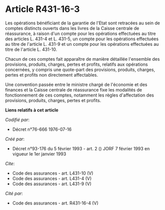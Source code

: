 # Article R431-16-3

Les opérations bénéficiant de la garantie de l'Etat sont retracées au sein de comptes distincts ouverts dans les livres de la
Caisse centrale de réassurance, à raison d'un compte pour les opérations effectuées au titre des articles L. 431-4 et L.
431-5, un compte pour les opérations effectuées au titre de l'article L. 431-9 et un compte pour les opérations effectuées au
titre de l'article L. 431-10. 

Chacun de ces comptes fait apparaître de manière détaillée l'ensemble des provisions, produits, charges, pertes et profits,
relatifs aux opérations concernées, y compris une quote-part des provisions, produits, charges, pertes et profits non
directement affectables. 

Une convention passée entre le ministre chargé de l'économie et des finances et la Caisse centrale de réassurance fixe les
modalités de fonctionnement de ces comptes, notamment les règles d'affectation des provisions, produits, charges, pertes et
profits.

**Liens relatifs à cet article**

_Codifié par_:

  - Décret n°76-666 1976-07-16

_Créé par_:

  - Décret n°93-176 du 5 février 1993 - art. 2 () JORF 7 février 1993 en vigueur le 1er janvier 1993

_Cite_:

  - Code des assurances - art. L431-10 (V)
  - Code des assurances - art. L431-4 (V)
  - Code des assurances - art. L431-9 (V)

_Cité par_:

  - Code des assurances - art. R431-16-4 (V)
